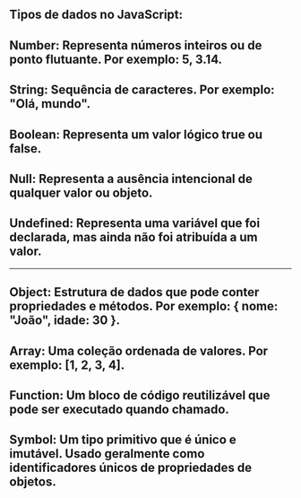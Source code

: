 Tipos de dados no JavaScript: 
-------------------------------------------------------------------------------------------------------------
Number: Representa números inteiros ou de ponto flutuante. Por exemplo: 5, 3.14.
--------------------------------------------------------------------------------------------------------------
String: Sequência de caracteres. Por exemplo: "Olá, mundo".
--------------------------------------------------------------------------------------------------------------
Boolean: Representa um valor lógico true ou false. 
--------------------------------------------------------------------------------------------------------------
Null: Representa a ausência intencional de qualquer valor ou objeto.
--------------------------------------------------------------------------------------------------------------
Undefined: Representa uma variável que foi declarada, mas ainda não foi atribuída a um valor.
--------------------------------------------------------------------------------------------------------------

--------------------------------------------------------------------------------------------------------------
Object: Estrutura de dados que pode conter propriedades e métodos. Por exemplo: { nome: "João", idade: 30 }. 
--------------------------------------------------------------------------------------------------------------
Array: Uma coleção ordenada de valores. Por exemplo: [1, 2, 3, 4].
--------------------------------------------------------------------------------------------------------------
Function: Um bloco de código reutilizável que pode ser executado quando chamado.
--------------------------------------------------------------------------------------------------------------
Symbol: Um tipo primitivo que é único e imutável. Usado geralmente como identificadores únicos de propriedades de objetos. 
--------------------------------------------------------------------------------------------------------------
